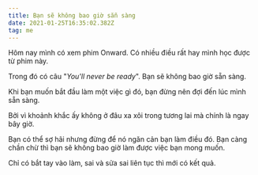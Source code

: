 ```yaml
---
title: Bạn sẽ không bao giờ sẵn sàng
date: 2021-01-25T16:35:02.382Z
tag: me
---
```

Hôm nay mình có xem phim Onward. Có nhiều điều rất hay mình học được từ phim này.

Trong đó có câu "*You'll never be ready*". Bạn sẽ không bao giờ sẵn sàng. 

Khi bạn muốn bắt đầu làm một việc gì đó, bạn đừng nên đợi đến lúc mình sẵn sàng.

Bởi vì khoảnh khắc ấy không ở đâu xa xôi trong tương lai mà chính là ngay bây giờ.

Bạn có thể sợ hãi nhưng đừng để nó ngăn cản bạn làm điều đó. Bạn càng chần chừ thì bạn sẽ không bao giờ làm được việc bạn mong muốn.

Chỉ có bắt tay vào làm, sai và sửa sai liên tục thì mới có kết quả.